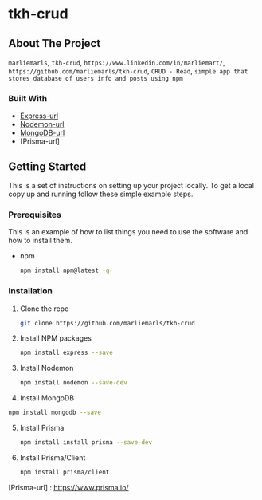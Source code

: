 # tkh-crud

## About The Project
 `marliemarls`, `tkh-crud`, `https://www.linkedin.com/in/marliemart/`, `https://github.com/marliemarls/tkh-crud`, `CRUD - Read`, `simple app that stores database of users info and posts using npm`



### Built With

* [Express-url]
* [Nodemon-url]
* [MongoDB-url]
* [Prisma-url]




<!-- GETTING STARTED -->
## Getting Started

This is a set of instructions on setting up your project locally. To get a local copy up and running follow these simple example steps.

### Prerequisites

This is an example of how to list things you need to use the software and how to install them.
* npm
  ```sh
  npm install npm@latest -g
  ```
### Installation

1. Clone the repo
   ```sh
   git clone https://github.com/marliemarls/tkh-crud
   ```
2. Install NPM packages
   ```sh
   npm install express --save
   ```
3. Install Nodemon
   ```sh
   npm install nodemon --save-dev
   ``` 
4. Install MongoDB
  ```sh
  npm install mongodb --save
  ```
5. Install Prisma
   ``` sh
   npm install install prisma --save-dev
   ```
6. Install Prisma/Client
   ``` sh
   npm install prisma/client
   ```   

<!-- MARKDOWN LINKS & IMAGES -->

[Express-url]: https://expressjs.com/
[Nodemon-url]: https://www.npmjs.com/package/nodemon
[MongoDB-url]: https://www.mongodb.com/
[Prisma-url] : https://www.prisma.io/
